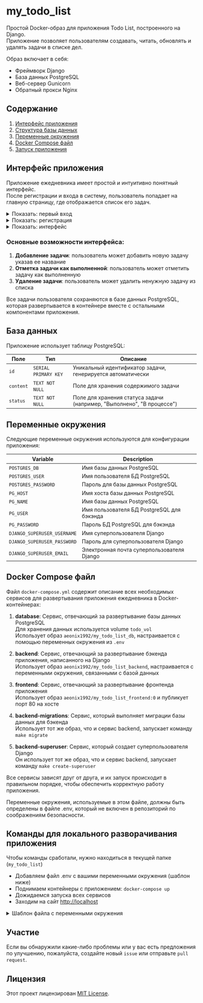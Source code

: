 # my_todo_list

Простой Docker-образ для приложения Todo List, построенного на Django.  
Приложение позволяет пользователям создавать, читать, обновлять и удалять задачи в списке дел.

Образ включает в себя:
- Фреймворк Django
- База данных PostgreSQL
- Веб-сервер Gunicorn
- Обратный прокси Nginx

## Содержание
1. [Интерфейс приложения](#интерфейс-приложения)
2. [Структура базы данных](#база-данных)
3. [Переменные окружения](#переменные-окружения)
4. [Docker Compose файл](#docker-compose-файл)
5. [Запуск приложения](#команды-для-локального-разворачивания-приложения)


## Интерфейс приложения

Приложение ежедневника имеет простой и интуитивно понятный интерфейс.  
После регистрации и входа в систему, пользователь попадает на главную страницу, где отображается список его задач.

<details>
  <summary>Показать: первый вход</summary>
  
  ![start_new_user](pictures/start_new_user.png)

</p>
</details>

<details>
  <summary>Показать: регистрация</summary>

![registration](pictures/registration.png)
</p>
</details>

<details>
  <summary>Показать: интерфейс</summary>

![interface](pictures/interface.png)
</p>
</details>


### Основные возможности интерфейса:  
1. **Добавление задачи**: пользователь может добавить новую задачу указав ее название  
2. **Отметка задачи как выполненной**: пользователь может отметить задачу как выполненную  
3. **Удаление задачи**: пользователь может удалить ненужную задачу из списка  

Все задачи пользователя сохраняются в базе данных PostgreSQL, которая развертывается в контейнере вместе с остальными компонентами приложения.


## База данных

Приложение использует таблицу PostgreSQL:

| Поле     | Тип     | Описание                                                 |
|----------|---------|-----------------------------------------------------------|
| `id`     | `SERIAL PRIMARY KEY` | Уникальный идентификатор задачи, генерируется автоматически |
| `content` | `TEXT NOT NULL` | Поле для хранения содержимого задачи |
| `status` | `TEXT NOT NULL` | Поле для хранения статуса задачи (например, "Выполнено", "В процессе") | 


## Переменные окружения

Следующие переменные окружения используются для конфигурации приложения:

| Variable                    | Description                                |
| --------------------------- | ------------------------------------------ |
| `POSTGRES_DB`               | Имя базы данных PostgreSQL		           |
| `POSTGRES_USER`             | Имя пользователя БД PostgreSQL   		   |
| `POSTGRES_PASSWORD`         | Пароль для базы данных PostgreSQL		   |
| `PG_HOST`                   | Имя хоста базы данных PostgreSQL	       |
| `PG_NAME`                   | Имя базы данных PostgreSQL		           |
| `PG_USER`                   | Имя пользователя БД PostgreSQL для бэкэнда |
| `PG_PASSWORD`               | Пароль БД PostgreSQL для бэкэнда 		   |
| `DJANGO_SUPERUSER_USERNAME` | Имя суперпользователя Django     		   |
| `DJANGO_SUPERUSER_PASSWORD` | Пароль для суперпользователя Django	       |
| `DJANGO_SUPERUSER_EMAIL`    | Электронная почта суперпользователя Django |


## Docker Compose файл

Файл `docker-compose.yml` содержит описание всех необходимых сервисов для развертывания приложения ежедневника в Docker-контейнерах:

1. **database**: Сервис, отвечающий за развертывание базы данных PostgreSQL  
Для хранения данных используется volume `todo_vol`   
Использует образ `aeonix1992/my_todo_list_db`, настраивается с помощью переменных окружения из `.env`   

2. **backend**: Сервис, отвечающий за развертывание бэкенда приложения, написанного на Django  
Использует образ `aeonix1992/my_todo_list_backend`, настраивается с переменными окружения, связанными с базой данных  

3. **frontend**: Сервис, отвечающий за развертывание фронтенда приложения  
Использует образ `aeonix1992/my_todo_list_frontend:0` и публикует порт 80 на хосте  

4. **backend-migrations**: Сервис, который выполняет миграции базы данных для бэкенда  
Использует тот же образ, что и сервис backend, запускает команду `make migrate`  

5. **backend-superuser**: Сервис, который создает суперпользователя Django  
Он использует тот же образ, что и сервис backend, запускает команду `make create-superuser`  

Все сервисы зависят друг от друга, и их запуск происходит в правильном порядке, чтобы обеспечить корректную работу приложения.

Переменные окружения, используемые в этом файле, должны быть определены в файле .env, который не включен в репозиторий по соображениям безопасности.


## Команды для локального разворачивания приложения

Чтобы команды сработали, нужно находиться в текущей папке (`my_todo_list`)
 - Добавляем файл .env с вашими переменными окружения (шаблон ниже)
 - Поднимаем контейнеры с приложением: ```docker-compose up``` 
 - Дожидаемся запуска всех сервисов
 - Заходим на сайт [http://localhost](http://localhost)

<details>
  <summary>Шаблон файла с переменными окружения</summary>

Добавить файл .env, подставить ваши значения после `=`, за исключением `PG_HOST=database`
```text
POSTGRES_DB=
POSTGRES_USER=
POSTGRES_PASSWORD=
PG_HOST=database
PG_NAME=
PG_USER=
PG_PASSWORD=
DJANGO_SUPERUSER_USERNAME=
DJANGO_SUPERUSER_PASSWORD=
DJANGO_SUPERUSER_EMAIL=example@example.com
```
</p>
</details>


## Участие

Если вы обнаружили какие-либо проблемы или у вас есть предложения по улучшению, пожалуйста, создайте новый `issue` или отправьте `pull request`.

## Лицензия

Этот проект лицензирован [MIT License](LICENSE).
